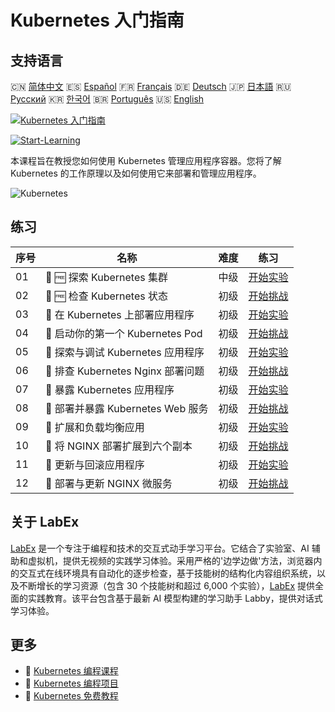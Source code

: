 # Kubernetes 入门指南

## 支持语言

🇨🇳 [简体中文](README_zh.md) 🇪🇸 [Español](README_es.md) 🇫🇷 [Français](README_fr.md) 🇩🇪 [Deutsch](README_de.md) 🇯🇵 [日本語](README_ja.md) 🇷🇺 [Русский](README_ru.md) 🇰🇷 [한국어](README_ko.md) 🇧🇷 [Português](README_pt.md) 🇺🇸 [English](README.md) 

[![Kubernetes 入门指南](https://cover-creator.labex.io/kubernetes-for-beginners.png?lang=zh)](https://labex.io/zh/courses/kubernetes-for-beginners)

[![Start-Learning](https://img.shields.io/badge/Start-Learning-whitesmoke?style=for-the-badge)](https://labex.io/zh/courses/kubernetes-for-beginners)

本课程旨在教授您如何使用 Kubernetes 管理应用程序容器。您将了解 Kubernetes 的工作原理以及如何使用它来部署和管理应用程序。

![Kubernetes](https://img.shields.io/badge/Kubernetes-whitesmoke?style=for-the-badge&logo=kubernetes)


## 练习

|   序号 | 名称                               | 难度   | 练习                                                                                                                                                        |
|--------|------------------------------------|--------|-------------------------------------------------------------------------------------------------------------------------------------------------------------|
|     01 | 🧩 🆓 探索 Kubernetes 集群         | 中级   | <a target='_blank' href='https://labex.io/zh/labs/kubernetes-explore-the-kubernetes-cluster-434519?course=kubernetes-for-beginners'>开始实验</a>            |
|     02 | 🎯 🆓 检查 Kubernetes 状态         | 初级   | <a target='_blank' href='https://labex.io/zh/labs/kubernetes-check-kubernetes-status-434775?course=kubernetes-for-beginners'>开始挑战</a>                   |
|     03 | 🧩  在 Kubernetes 上部署应用程序   | 初级   | <a target='_blank' href='https://labex.io/zh/labs/kubernetes-deploy-applications-on-kubernetes-434644?course=kubernetes-for-beginners'>开始实验</a>         |
|     04 | 🎯  启动你的第一个 Kubernetes Pod  | 初级   | <a target='_blank' href='https://labex.io/zh/labs/kubernetes-launch-your-first-kubernetes-pod-434769?course=kubernetes-for-beginners'>开始挑战</a>          |
|     05 | 🧩  探索与调试 Kubernetes 应用程序 | 初级   | <a target='_blank' href='https://labex.io/zh/labs/kubernetes-explore-and-debug-kubernetes-applications-434645?course=kubernetes-for-beginners'>开始实验</a> |
|     06 | 🎯  排查 Kubernetes Nginx 部署问题 | 初级   | <a target='_blank' href='https://labex.io/zh/labs/kubernetes-troubleshoot-kubernetes-nginx-deployment-434782?course=kubernetes-for-beginners'>开始挑战</a>  |
|     07 | 🧩  暴露 Kubernetes 应用程序       | 初级   | <a target='_blank' href='https://labex.io/zh/labs/kubernetes-expose-kubernetes-applications-434647?course=kubernetes-for-beginners'>开始实验</a>            |
|     08 | 🎯  部署并暴露 Kubernetes Web 服务 | 初级   | <a target='_blank' href='https://labex.io/zh/labs/kubernetes-deploy-and-expose-kubernetes-web-services-434804?course=kubernetes-for-beginners'>开始挑战</a> |
|     09 | 🧩  扩展和负载均衡应用             | 初级   | <a target='_blank' href='https://labex.io/zh/labs/kubernetes-scale-and-load-balance-applications-434648?course=kubernetes-for-beginners'>开始实验</a>       |
|     10 | 🎯  将 NGINX 部署扩展到六个副本    | 初级   | <a target='_blank' href='https://labex.io/zh/labs/kubernetes-scale-nginx-deployment-to-six-replicas-434818?course=kubernetes-for-beginners'>开始挑战</a>    |
|     11 | 🧩  更新与回滚应用程序             | 初级   | <a target='_blank' href='https://labex.io/zh/labs/kubernetes-update-and-rollback-applications-434649?course=kubernetes-for-beginners'>开始实验</a>          |
|     12 | 🎯  部署与更新 NGINX 微服务        | 初级   | <a target='_blank' href='https://labex.io/zh/labs/kubernetes-deploy-and-update-nginx-microservice-434821?course=kubernetes-for-beginners'>开始挑战</a>      |

## 关于 LabEx

[LabEx](https://labex.io) 是一个专注于编程和技术的交互式动手学习平台。它结合了实验室、AI 辅助和虚拟机，提供无视频的实践学习体验。采用严格的'边学边做'方法，浏览器内的交互式在线环境具有自动化的逐步检查，基于技能树的结构化内容组织系统，以及不断增长的学习资源（包含 30 个技能树和超过 6,000 个实验），[LabEx](https://labex.io) 提供全面的实践教育。该平台包含基于最新 AI 模型构建的学习助手 Labby，提供对话式学习体验。

## 更多

- 🔗 [Kubernetes 编程课程](https://github.com/labex-labs/awesome-programming-courses)
- 🔗 [Kubernetes 编程项目](https://github.com/labex-labs/awesome-programming-projects)
- 🔗 [Kubernetes 免费教程](https://github.com/labex-labs/kubernetes-free-tutorials)

